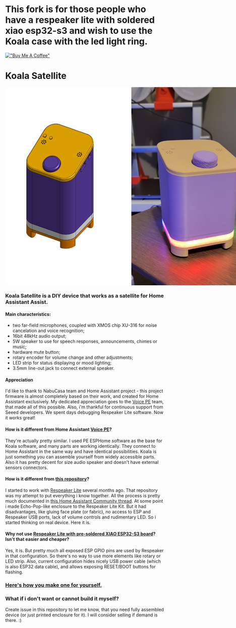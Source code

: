 # This fork is for those people who have a respeaker lite with soldered xiao esp32-s3 and wish to use the Koala case with the led light ring.

[!["Buy Me A Coffee"](https://www.buymeacoffee.com/assets/img/custom_images/orange_img.png)](https://www.buymeacoffee.com/formatbce)

# Koala Satellite
<div style="display: flex; justify-content: space-between;">
  <img src="/casing/images/assembled.png" width="400">
  <img src="/instructions/images/live_view_old.jpg" width="400">
</div>

### Koala Satellite is a DIY device that works as a satellite for Home Assistant Assist.

#### Main characteristics:
- two far-field microphones, coupled with XMOS chip XU-316 for noise cancelation and voice recognition;
- 16bit 48kHz audio output;
- 5W speaker to use for speech responses, announcements, chimes or music;
- hardware mute button;
- rotary encoder for volume change and other adjustments;
- LED strip for status displaying or mood lighting;
- 3.5mm line-out jack to connect external speaker.

#### Appreciation
I'd like to thank to NabuCasa team and Home Assistant project - this project firmware is almost completely based on their work, and created for Home Assistant exclusively.
My dedicated appreciation goes to the  [Voice PE](https://github.com/esphome/home-assistant-voice-pe) team, that made all of this possible.
Also, i'm thankful for continuous support from Seeed developers. We spent days debugging Respeaker Lite software. Now it works great!

#### How is it different from Home Assistant [Voice PE](https://www.home-assistant.io/voice-pe)?
They're actually pretty similar. I used PE ESPHome software as the base for Koala software, and many parts are working identically.
They connect to Home Assistant in the same way and have identical possibilities.
Koala is just something you can assemble yourself from widely accessible parts.
Also it has pretty decent for size audio speaker and doesn't have external sensors connectors.

#### How is it different from [this repository](https://github.com/formatBCE/Respeaker-Lite-ESPHome-integration)?
I started to work with [Respeaker Lite](https://www.seeedstudio.com/ReSpeaker-Lite-p-5928.html) several months ago. 
That repository was my attempt to put everything i know together.
All the process is pretty much documented in [this Home Assistant Community thread](https://community.home-assistant.io/t/respeaker-lite-new-seeed-studio-voice-assistant-development-kit-hardware-combine-esp32-with-xmos-xu316-dsp-chip-for-advanced-audio-processing-as-a-esphome-based-home-assistant-assist-satellite-voice-devkit).
At some point i made Echo-Pop-like enclosure to the Respeaker Lite Kit. But it had disadvantages, like gluing face plate (or fabric), no access to ESP and Respeaker USB ports, lack of volume controls and rudimentary LED.
So i started thinking on real device. Here it is.

#### Why not use [Respeaker Lite with pre-soldered XIAO ESP32-S3 board](https://www.seeedstudio.com/ReSpeaker-Lite-Voice-Assistant-Kit-p-5929.html)? Isn't that easier and cheaper?
Yes, it is. But pretty much all exposed ESP GPIO pins are used by Respeaker in that configuration. So there's no way to use more elements like rotary or LED strip.
Also, current configuration hides nicely USB power cable (which is also ESP32 data cable), and allows exposing RESET/BOOT buttons for flashing.

### [Here's how you make one for yourself.](/instructions/assembly.md)

### What if i don't want or cannot build it myself?
Create issue in this repository to let me know, that you need fully assembled device (or just printed enclosure for it). I will consider selling if demand is there. :)
